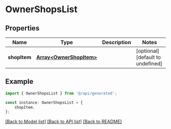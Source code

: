 # OwnerShopsList


## Properties

Name | Type | Description | Notes
------------ | ------------- | ------------- | -------------
**shopItem** | [**Array&lt;OwnerShopItem&gt;**](OwnerShopItem.md) |  | [optional] [default to undefined]

## Example

```typescript
import { OwnerShopsList } from '@/api/generated';

const instance: OwnerShopsList = {
    shopItem,
};
```

[[Back to Model list]](../README.md#documentation-for-models) [[Back to API list]](../README.md#documentation-for-api-endpoints) [[Back to README]](../README.md)
